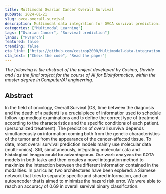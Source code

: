 ```yaml
---
title: Multimodal Ovarian Cancer Overall Survival
pubDate: 2024-01-21
slug: ovca-overall-survival
description: Multimodal data integration for OVCA survival prediction.
categories: ["Multimodal Learning"]
tags: ["Ovarian Cancer", "Survival prediction"]
langs: ["PyTorch"]
featured: false
trending: false
cta_link: ["https://github.com/cosimop2000/Multimodal-data-integration-for-OVCA-survival-prediction", "https://github.com/cosimop2000/Multimodal-data-integration-for-OVCA-survival-prediction/blob/main/Report.pdf"]
cta_text: ["Check the code", "Read the paper"]
---
```


_The following is the abstract of the project developed by Cosimo, Davide and I as the final project for the course of AI for Bioinformatics, within the master degree in Computer/AI engineering._

## Abstract

In the field of oncology, Overall Survival (OS, time between the diagnosis and the death of a patient) is a crucial piece of information used to schedule follow-up medical examinations and to define the correct type of treatment according to the characteristics and the specific conditions of each patient. (personalized treatment). The prediction of overall survival depends simultaneously on information coming both from the genetic characteristics of the tumor and from the appearance of the cancer-affected tissue. To date, most overall survival prediction models mainly use molecular data (multi-omics). Still, simultaneously, integrating molecular data and histological images could be advantageous. Our work analyzes the SOTA models in both tasks and then creates a novel integration method to maximize the interaction between the different information contained in the modalities. In particular, two architectures have been explored: a Siamese network that tries to separate specific and shared information, and an autoencoder that is aimed to minimize the hazard risk error. We were able to reach an accuracy of 0.69 in overall survival binary classification.
